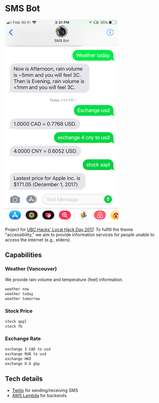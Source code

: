 # SMS Bot

![screenshot](screenshot.png)

Project for [UBC Hacks' Local Hack Day 2017](https://hackday.mlh.io/ubchacks?em=537). To fulfill the theme "accessibility," we aim to provide information services for people unable to access the internet (e.g., elders).

## Capabilities

### Weather (Vancouver)

We provide rain volume and temperature (feel) information.

```
weather now
weather today
weather tomorrow
```

### Stock Price
```
stock appl
stock fb
```

### Exchange Rate
```
exchange 3 CAD to usd
exchange RUB to usd
exchange HKD
exchange 0.8 gbp
```

## Tech details

- [Twilio](https://www.twilio.com/) for sending/receiving SMS
- [AWS Lambda](https://aws.amazon.com/lambda/) for backends. 